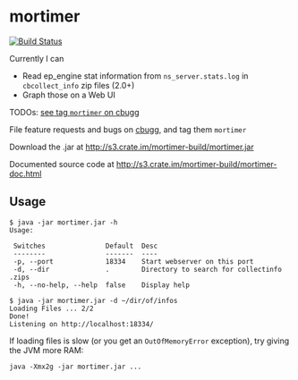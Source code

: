 # mortimer

[![Build Status](https://drone.io/github.com/couchbaselabs/mortimer/status.png)](https://drone.io/github.com/couchbaselabs/mortimer/latest)

Currently I can

 * Read ep\_engine stat information from `ns_server.stats.log` in `cbcollect_info` zip files (2.0+)
 * Graph those on a Web UI

TODOs: [see tag `mortimer` on cbugg][cbg]

File feature requests and bugs on
[cbugg](http://cbugg.hq.couchbase.com/), and tag them `mortimer`

[cbg]: http://cbugg.hq.couchbase.com/search/tags:mortimer%20AND%20status:(inbox%20OR%20new%20OR%20open%20OR%20inprogress)

Download the .jar at <http://s3.crate.im/mortimer-build/mortimer.jar>

Documented source code at <http://s3.crate.im/mortimer-build/mortimer-doc.html>

## Usage

```
$ java -jar mortimer.jar -h
Usage:

 Switches               Default  Desc
 --------               -------  ----
 -p, --port             18334    Start webserver on this port
 -d, --dir              .        Directory to search for collectinfo .zips
 -h, --no-help, --help  false    Display help

$ java -jar mortimer.jar -d ~/dir/of/infos
Loading Files ... 2/2
Done!
Listening on http://localhost:18334/
```

If loading files is slow (or you get an `OutOfMemoryError` exception),
try giving the JVM more RAM:

    java -Xmx2g -jar mortimer.jar ...
